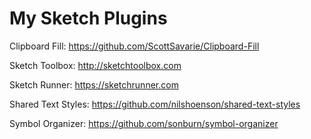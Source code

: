 # My Sketch Plugins

Clipboard Fill: 
https://github.com/ScottSavarie/Clipboard-Fill

Sketch Toolbox: 
http://sketchtoolbox.com

Sketch Runner: 
https://sketchrunner.com

Shared Text Styles: 
https://github.com/nilshoenson/shared-text-styles

Symbol Organizer:
https://github.com/sonburn/symbol-organizer
